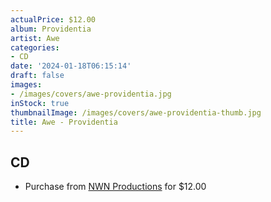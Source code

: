 ```yaml
---
actualPrice: $12.00
album: Providentia
artist: Awe
categories:
- CD
date: '2024-01-18T06:15:14'
draft: false
images:
- /images/covers/awe-providentia.jpg
inStock: true
thumbnailImage: /images/covers/awe-providentia-thumb.jpg
title: Awe - Providentia
---
```


## CD
* Purchase from [NWN Productions](http://shop.nwnprod.com/index.php?route=product/product&path=93&product_id=45602&sort=pd.name&order=ASC) for $12.00
